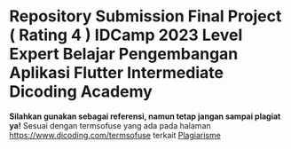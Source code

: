 # Repository Submission Final Project ( Rating 4 ) IDCamp 2023 Level Expert Belajar Pengembangan Aplikasi Flutter Intermediate  Dicoding Academy
**Silahkan gunakan sebagai referensi, namun tetap jangan sampai plagiat ya!**
Sesuai dengan termsofuse yang ada pada halaman https://www.dicoding.com/termsofuse terkait <a href='https://www.dicoding.com/blog/plagiarisme/'>Plagiarisme</a>
